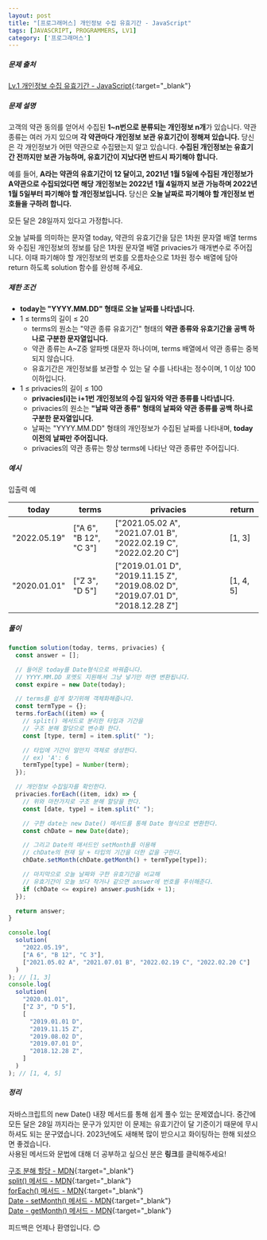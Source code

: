 ```yaml
---
layout: post
title: "[프로그래머스] 개인정보 수집 유효기간 - JavaScript"
tags: [JAVASCRIPT, PROGRAMMERS, LV1]
category: ['프로그래머스']
---
```


##### 문제 출처

[Lv.1 개인정보 수집 유효기간 - JavaScript](https://school.programmers.co.kr/learn/courses/30/lessons/150370?language=javascript){:target="\_blank"}

##### 문제 설명

고객의 약관 동의를 얻어서 수집된 **1~n번으로 분류되는 개인정보 n개**가 있습니다. 약관 종류는 여러 가지 있으며 **각 약관마다 개인정보 보관 유효기간이 정해져 있습니다.** 당신은 각 개인정보가 어떤 약관으로 수집됐는지 알고 있습니다. **수집된 개인정보는 유효기간 전까지만 보관 가능하며, 유효기간이 지났다면 반드시 파기해야 합니다.**

예를 들어, **A라는 약관의 유효기간이 12 달이고, 2021년 1월 5일에 수집된 개인정보가 A약관으로 수집되었다면 해당 개인정보는 2022년 1월 4일까지 보관 가능하며 2022년 1월 5일부터 파기해야 할 개인정보입니다.**
당신은 **오늘 날짜로 파기해야 할 개인정보 번호들을 구하려 합니다.**

모든 달은 28일까지 있다고 가정합니다.

오늘 날짜를 의미하는 문자열 today, 약관의 유효기간을 담은 1차원 문자열 배열 terms와 수집된 개인정보의 정보를 담은 1차원 문자열 배열 privacies가 매개변수로 주어집니다. 이때 파기해야 할 개인정보의 번호를 오름차순으로 1차원 정수 배열에 담아 return 하도록 solution 함수를 완성해 주세요.

##### 제한 조건

- **today는 "YYYY.MM.DD" 형태로 오늘 날짜를 나타냅니다.**
- 1 ≤ terms의 길이 ≤ 20
  - terms의 원소는 "약관 종류 유효기간" 형태의 **약관 종류와 유효기간을 공백 하나로 구분한 문자열입니다.**
  - 약관 종류는 A~Z중 알파벳 대문자 하나이며, terms 배열에서 약관 종류는 중복되지 않습니다.
  - 유효기간은 개인정보를 보관할 수 있는 달 수를 나타내는 정수이며, 1 이상 100 이하입니다.
- 1 ≤ privacies의 길이 ≤ 100
  - **privacies[i]는 i+1번 개인정보의 수집 일자와 약관 종류를 나타냅니다.**
  - privacies의 원소는 **"날짜 약관 종류" 형태의 날짜와 약관 종류를 공백 하나로 구분한 문자열입니다.**
  - 날짜는 "YYYY.MM.DD" 형태의 개인정보가 수집된 날짜를 나타내며, **today 이전의 날짜만 주어집니다.**
  - privacies의 약관 종류는 항상 terms에 나타난 약관 종류만 주어집니다.

##### 예시

입출력 예

| today        | terms                  | privacies                                                                        | return    |
| ------------ | ---------------------- | -------------------------------------------------------------------------------- | --------- |
| "2022.05.19" | ["A 6", "B 12", "C 3"] | ["2021.05.02 A", "2021.07.01 B", "2022.02.19 C", "2022.02.20 C"]                 | [1, 3]    |
| "2020.01.01" | ["Z 3", "D 5"]         | ["2019.01.01 D", "2019.11.15 Z", "2019.08.02 D", "2019.07.01 D", "2018.12.28 Z"] | [1, 4, 5] |

##### 풀이

```javascript
function solution(today, terms, privacies) {
  const answer = [];

  // 들어온 today를 Date형식으로 바꿔줍니다.
  // YYYY.MM.DD 포멧도 지원해서 그냥 넣기만 하면 변환됩니다.
  const expire = new Date(today);

  // terms를 쉽게 찾기위해 객체화해줍니다.
  const termType = {};
  terms.forEach((item) => {
    // split() 메서드로 분리한 타입과 기간을
    // 구조 분해 할당으로 변수화 한다.
    const [type, term] = item.split(" ");

    // 타입에 기간이 얼만지 객체로 생성한다.
    // ex) 'A': 6
    termType[type] = Number(term);
  });

  // 개인정보 수집일자를 확인한다.
  privacies.forEach((item, idx) => {
    // 위와 마찬가지로 구조 분해 할당을 한다.
    const [date, type] = item.split(" ");

    // 구한 date는 new Date() 메서드를 통해 Date 형식으로 변환한다.
    const chDate = new Date(date);

    // 그리고 Date의 매서드인 setMonth를 이용해
    // chDate의 현재 달 + 타입의 기간을 더한 값을 구한다.
    chDate.setMonth(chDate.getMonth() + termType[type]);

    // 마지막으로 오늘 날짜와 구한 유효기간을 비교해
    // 유효기간이 오늘 보다 작거나 같으면 answer에 번호를 푸쉬해준다.
    if (chDate <= expire) answer.push(idx + 1);
  });

  return answer;
}

console.log(
  solution(
    "2022.05.19",
    ["A 6", "B 12", "C 3"],
    ["2021.05.02 A", "2021.07.01 B", "2022.02.19 C", "2022.02.20 C"]
  )
); // [1, 3]
console.log(
  solution(
    "2020.01.01",
    ["Z 3", "D 5"],
    [
      "2019.01.01 D",
      "2019.11.15 Z",
      "2019.08.02 D",
      "2019.07.01 D",
      "2018.12.28 Z",
    ]
  )
); // [1, 4, 5]
```

##### 정리

자바스크립트의 new Date() 내장 메서드를 통해 쉽게 풀수 있는 문제였습니다. 중간에 모든 달은 28일 까지라는 문구가 있지만 이 문제는 유효기간이 달 기준이기 때문에 무시하셔도 되는 문구였습니다. 2023년에도 새해복 많이 받으시고 화이팅하는 한해 되셨으면 좋겠습니다.<br/>
사용된 메서드와 문법에 대해 더 공부하고 싶으신 분은 **링크**를 클릭해주세요!

[구조 분해 할당 - MDN](https://developer.mozilla.org/ko/docs/Web/JavaScript/Reference/Operators/Destructuring_assignment){:target="\_blank"}<br />
[split() 메서드 - MDN](https://developer.mozilla.org/ko/docs/Web/JavaScript/Reference/Global_Objects/String/split){:target="\_blank"}<br />
[forEach() 메서드 - MDN](https://developer.mozilla.org/ko/docs/Web/JavaScript/Reference/Global_Objects/Array/forEach){:target="\_blank"}<br />
[Date - setMonth() 메서드 - MDN](https://developer.mozilla.org/ko/docs/Web/JavaScript/Reference/Global_Objects/Date/setMonth){:target="\_blank"}<br />
[Date - getMonth() 메서드 - MDN](https://developer.mozilla.org/ko/docs/Web/JavaScript/Reference/Global_Objects/Date/getMonth){:target="\_blank"}

피드백은 언제나 환영입니다. 😊
